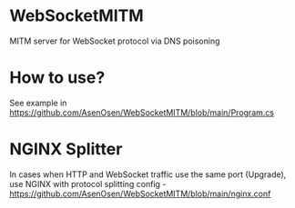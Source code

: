 # WebSocketMITM
MITM server for WebSocket protocol via DNS poisoning

# How to use?

See example in https://github.com/AsenOsen/WebSocketMITM/blob/main/Program.cs

# NGINX Splitter

In cases when HTTP and WebSocket traffic use the same port (Upgrade), use NGINX with protocol splitting config - https://github.com/AsenOsen/WebSocketMITM/blob/main/nginx.conf
